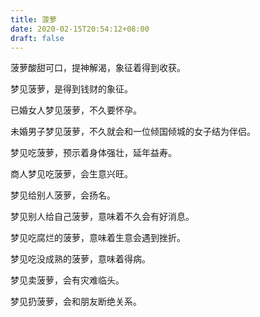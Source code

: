 ```yaml
---
title: 菠萝
date: 2020-02-15T20:54:12+08:00
draft: false
---
```


菠萝酸甜可口，提神解渴，象征着得到收获。


梦见菠萝，是得到钱财的象征。


已婚女人梦见菠萝，不久要怀孕。


未婚男子梦见菠萝，不久就会和一位倾国倾城的女子结为伴侣。


梦见吃菠萝，预示着身体强壮，延年益寿。


商人梦见吃菠萝，会生意兴旺。


梦见给别人菠萝，会扬名。


梦见别人给自己菠萝，意味着不久会有好消息。


梦见吃腐烂的菠萝，意味着生意会遇到挫折。


梦见吃没成熟的菠萝，意味着得病。


梦见卖菠萝，会有灾难临头。


梦见扔菠萝，会和朋友断绝关系。
